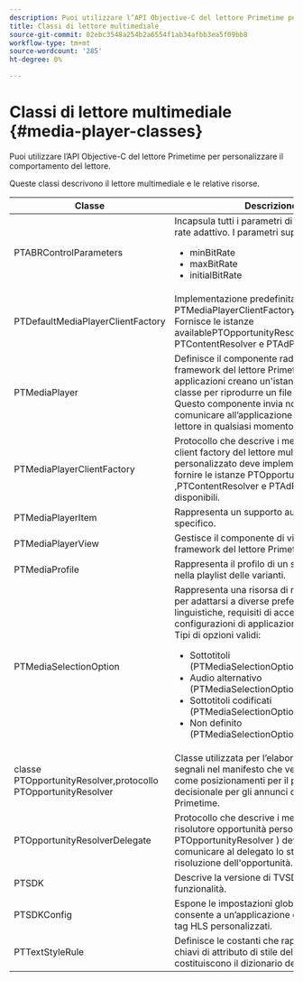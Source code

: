 ```yaml
---
description: Puoi utilizzare l’API Objective-C del lettore Primetime per personalizzare il comportamento del lettore.
title: Classi di lettore multimediale
source-git-commit: 02ebc3548a254b2a6554f1ab34afbb3ea5f09bb8
workflow-type: tm+mt
source-wordcount: '285'
ht-degree: 0%

---
```


# Classi di lettore multimediale {#media-player-classes}

Puoi utilizzare l’API Objective-C del lettore Primetime per personalizzare il comportamento del lettore.

Queste classi descrivono il lettore multimediale e le relative risorse.

| Classe | Descrizione |
|---|---|
| PTABRControlParameters | Incapsula tutti i parametri di controllo del bit rate adattivo. I parametri supportati sono:<ul><li>minBitRate</li><li>maxBitRate</li><li>initialBitRate</li></ul> |
| PTDefaultMediaPlayerClientFactory | Implementazione predefinita di PTMediaPlayerClientFactory in TVSDK. Fornisce le istanze availablePTOpportunityResolver, PTContentResolver e PTAdPolicySelector. |
| PTMediaPlayer | Definisce il componente radice per il framework del lettore Primetime.Le applicazioni creano un&#39;istanza di questa classe per riprodurre un file multimediale. Questo componente invia notifiche per comunicare all’applicazione lo stato del lettore in qualsiasi momento. |
| PTMediaPlayerClientFactory | Protocollo che descrive i metodi che un client factory del lettore multimediale personalizzato deve implementare per fornire le istanze PTOpportunityResolver ,PTContentResolver e PTAdPolicySelector disponibili. |
| PTMediaPlayerItem | Rappresenta un supporto audio-video specifico. |
| PTMediaPlayerView | Gestisce il componente di visualizzazione del framework del lettore Primetime. |
| PTMediaProfile | Rappresenta il profilo di un singolo flusso nella playlist delle varianti. |
| PTMediaSelectionOption | Rappresenta una risorsa di media audiovisivi per adattarsi a diverse preferenze linguistiche, requisiti di accessibilità o configurazioni di applicazioni personalizzate. Tipi di opzioni validi:<ul><li>Sottotitoli (PTMediaSelectionOptionTypeSubtitle)</li><li>Audio alternativo (PTMediaSelectionOptionTypeAudio)</li><li>Sottotitoli codificati (PTMediaSelectionOptionTypeCC)</li><li>Non definito (PTMediaSelectionOptionTypeUndefined)</li></ul> |
| classe PTOpportunityResolver,protocollo PTOpportunityResolver | Classe utilizzata per l’elaborazione dei segnali nel manifesto che verranno utilizzati come posizionamenti per il processo decisionale per gli annunci di Adobe Primetime. |
| PTOpportunityResolverDelegate | Protocollo che descrive i metodi che il risolutore opportunità personalizzato ( PTOpportunityResolver ) deve utilizzare per comunicare al delegato lo stato della risoluzione dell&#39;opportunità. |
| PTSDK | Descrive la versione di TVSDK e le relative funzionalità. |
| PTSDKConfig | Espone le impostazioni globali di TVSDK e consente a un’applicazione di abbonarsi a tag HLS personalizzati. |
| PTTextStyleRule | Definisce le costanti che rappresentano le chiavi di attributo di stile del testo che costituiscono il dizionario delle regole. |
